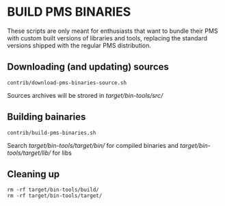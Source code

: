 # BUILD PMS BINARIES

These scripts are only meant for enthusiasts that want to bundle their PMS with custom built versions of libraries and tools, replacing the standard versions shipped with the regular PMS distribution.

## Downloading (and updating) sources

    contrib/download-pms-binaries-source.sh

Sources archives will be strored in _target/bin-tools/src/_

## Building bainaries

    contrib/build-pms-binaries.sh

Search _target/bin-tools/target/bin/_ for compiled binaries and _target/bin-tools/target/lib/_ for libs

## Cleaning up

    rm -rf target/bin-tools/build/
    rm -rf target/bin-tools/target/


